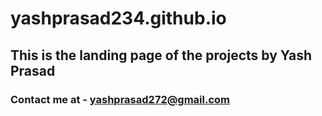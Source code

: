# yashprasad234.github.io
## This is the landing page of the projects by Yash Prasad
### Contact me at - yashprasad272@gmail.com
